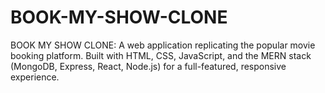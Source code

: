 # BOOK-MY-SHOW-CLONE
BOOK MY SHOW CLONE: A web application replicating the popular movie booking platform. Built with HTML, CSS, JavaScript, and the MERN stack (MongoDB, Express, React, Node.js) for a full-featured, responsive experience.
